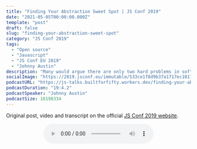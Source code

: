 ```yaml
---
title: "Finding Your Abstraction Sweet Spot | JS Conf 2019"
date: "2021-05-05T00:00:00.000Z"
template: "post"
draft: false
slug: "finding-your-abstraction-sweet-spot"
category: "JS Conf 2019"
tags:
  - "Open source"
  - "Javascript"
  - "JS Conf EU 2019"
  - "Johnny Austin"
description: "Many would argue there are only two hard problems in software: naming and cache invalidation. I’d argue there’s a third problem - abstractions. Whether you’re implementing an API for devs outside of your organization or creating a reusable library for devs on your team, creating the right level of abstraction is difficult. You have to balance flexibility with the ease-of-use. The correct choice is often a function of time constraints, compromise, and trial &amp; error. I’ll talk about how to navigate these issues more efficiently."
socialImage: "https://2019.jsconf.eu/immutable/533ce1f8d9b37a1717ec1017f4193bed392ad0f9/images/cms/johnny-austin-df7ceb11-1000-square.jpg"
podcastURL: "https://js-talks.builtforfifty.workers.dev/finding-your-abstraction-sweet-spot.mp3"
podcastDuration: "19:4.2"
podcastSpeaker: "Johnny Austin"
podcastSize: 16198334
---
```


Original post, video and transcript on the official [JS Conf 2019 website](https://2019.jsconf.eu/johnny-austin/finding-your-abstraction-sweet-spot.html).

<!-- End of podcast preview -->

<div style="text-align: center">
	<audio controls="controls">
		<source type="audio/mp3" src="https://js-talks.builtforfifty.workers.dev/finding-your-abstraction-sweet-spot.mp3"></source>
		<p>Your browser does not support the audio element.</p>
	</audio>
</div>
